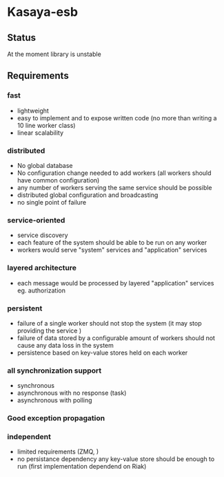 Kasaya-esb
==========
## Status
At the moment library is unstable 

## Requirements
### fast
 - lightweight
 - easy to implement and to expose written code (no more than writing a 10 line worker class)
 - linear scalability
	
### distributed
 - No global database
 - No configuration change needed to add workers (all workers should have common configuration)
 - any number of workers serving the same service should be possible
 - distributed global configuration and broadcasting
 - no single point of failure

### service-oriented
 - service discovery
 - each feature of the system should be able to be run on any worker
 - workers would serve "system" services and "application" services

### layered architecture
 - each message would be processed by layered "application" services eg. authorization

### persistent
 - failure of a single worker should not stop the system 
 (it may stop providing the service )
 - failure of data stored by a configurable amount of workers should not cause any data loss in the system
 - persistence based on key-value stores held on each worker
	
### all synchronization support
 - synchronous 
 - asynchronous with no response (task)
 - asynchronous with polling

### Good exception propagation
### independent 
 - limited requirements (ZMQ, )
 - no persistance dependency any key-value store should be enough to run (first implementation dependend on Riak)